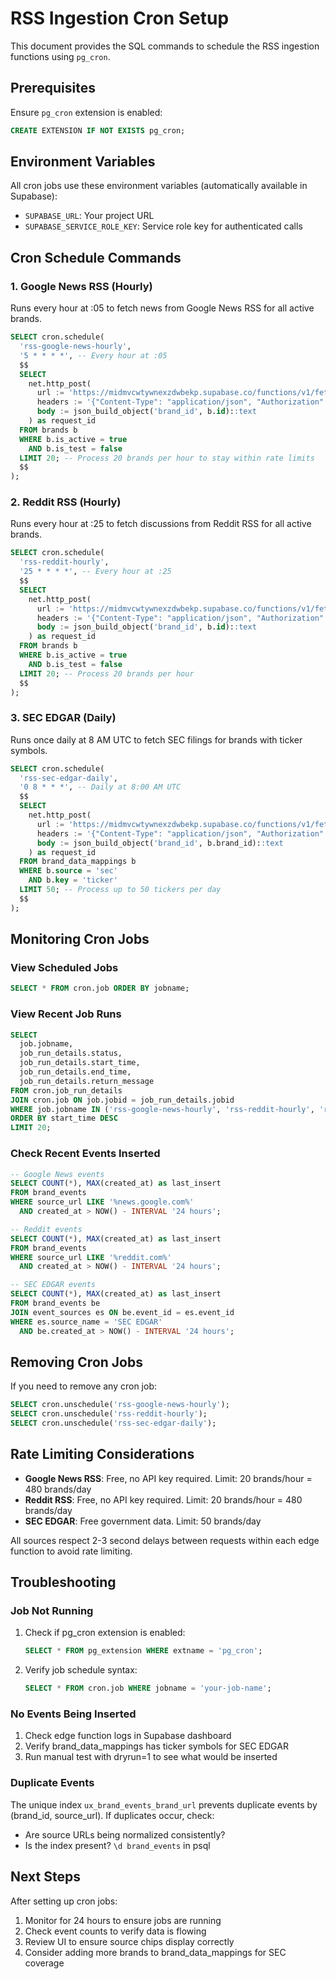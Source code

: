 # RSS Ingestion Cron Setup

This document provides the SQL commands to schedule the RSS ingestion functions using `pg_cron`.

## Prerequisites

Ensure `pg_cron` extension is enabled:
```sql
CREATE EXTENSION IF NOT EXISTS pg_cron;
```

## Environment Variables

All cron jobs use these environment variables (automatically available in Supabase):
- `SUPABASE_URL`: Your project URL
- `SUPABASE_SERVICE_ROLE_KEY`: Service role key for authenticated calls

## Cron Schedule Commands

### 1. Google News RSS (Hourly)

Runs every hour at :05 to fetch news from Google News RSS for all active brands.

```sql
SELECT cron.schedule(
  'rss-google-news-hourly',
  '5 * * * *', -- Every hour at :05
  $$
  SELECT
    net.http_post(
      url := 'https://midmvcwtywnexzdwbekp.supabase.co/functions/v1/fetch-google-news-rss',
      headers := '{"Content-Type": "application/json", "Authorization": "Bearer ' || current_setting('app.settings.service_role_key') || '"}'::jsonb,
      body := json_build_object('brand_id', b.id)::text
    ) as request_id
  FROM brands b
  WHERE b.is_active = true
    AND b.is_test = false
  LIMIT 20; -- Process 20 brands per hour to stay within rate limits
  $$
);
```

### 2. Reddit RSS (Hourly)

Runs every hour at :25 to fetch discussions from Reddit RSS for all active brands.

```sql
SELECT cron.schedule(
  'rss-reddit-hourly',
  '25 * * * *', -- Every hour at :25
  $$
  SELECT
    net.http_post(
      url := 'https://midmvcwtywnexzdwbekp.supabase.co/functions/v1/fetch-reddit-rss',
      headers := '{"Content-Type": "application/json", "Authorization": "Bearer ' || current_setting('app.settings.service_role_key') || '"}'::jsonb,
      body := json_build_object('brand_id', b.id)::text
    ) as request_id
  FROM brands b
  WHERE b.is_active = true
    AND b.is_test = false
  LIMIT 20; -- Process 20 brands per hour
  $$
);
```

### 3. SEC EDGAR (Daily)

Runs once daily at 8 AM UTC to fetch SEC filings for brands with ticker symbols.

```sql
SELECT cron.schedule(
  'rss-sec-edgar-daily',
  '0 8 * * *', -- Daily at 8:00 AM UTC
  $$
  SELECT
    net.http_post(
      url := 'https://midmvcwtywnexzdwbekp.supabase.co/functions/v1/fetch-sec-edgar',
      headers := '{"Content-Type": "application/json", "Authorization": "Bearer ' || current_setting('app.settings.service_role_key') || '"}'::jsonb,
      body := json_build_object('brand_id', b.brand_id)::text
    ) as request_id
  FROM brand_data_mappings b
  WHERE b.source = 'sec'
    AND b.key = 'ticker'
  LIMIT 50; -- Process up to 50 tickers per day
  $$
);
```

## Monitoring Cron Jobs

### View Scheduled Jobs

```sql
SELECT * FROM cron.job ORDER BY jobname;
```

### View Recent Job Runs

```sql
SELECT 
  job.jobname,
  job_run_details.status,
  job_run_details.start_time,
  job_run_details.end_time,
  job_run_details.return_message
FROM cron.job_run_details
JOIN cron.job ON job.jobid = job_run_details.jobid
WHERE job.jobname IN ('rss-google-news-hourly', 'rss-reddit-hourly', 'rss-sec-edgar-daily')
ORDER BY start_time DESC
LIMIT 20;
```

### Check Recent Events Inserted

```sql
-- Google News events
SELECT COUNT(*), MAX(created_at) as last_insert
FROM brand_events
WHERE source_url LIKE '%news.google.com%'
  AND created_at > NOW() - INTERVAL '24 hours';

-- Reddit events
SELECT COUNT(*), MAX(created_at) as last_insert
FROM brand_events
WHERE source_url LIKE '%reddit.com%'
  AND created_at > NOW() - INTERVAL '24 hours';

-- SEC EDGAR events
SELECT COUNT(*), MAX(created_at) as last_insert
FROM brand_events be
JOIN event_sources es ON be.event_id = es.event_id
WHERE es.source_name = 'SEC EDGAR'
  AND be.created_at > NOW() - INTERVAL '24 hours';
```

## Removing Cron Jobs

If you need to remove any cron job:

```sql
SELECT cron.unschedule('rss-google-news-hourly');
SELECT cron.unschedule('rss-reddit-hourly');
SELECT cron.unschedule('rss-sec-edgar-daily');
```

## Rate Limiting Considerations

- **Google News RSS**: Free, no API key required. Limit: 20 brands/hour = 480 brands/day
- **Reddit RSS**: Free, no API key required. Limit: 20 brands/hour = 480 brands/day
- **SEC EDGAR**: Free government data. Limit: 50 brands/day

All sources respect 2-3 second delays between requests within each edge function to avoid rate limiting.

## Troubleshooting

### Job Not Running

1. Check if pg_cron extension is enabled:
   ```sql
   SELECT * FROM pg_extension WHERE extname = 'pg_cron';
   ```

2. Verify job schedule syntax:
   ```sql
   SELECT * FROM cron.job WHERE jobname = 'your-job-name';
   ```

### No Events Being Inserted

1. Check edge function logs in Supabase dashboard
2. Verify brand_data_mappings has ticker symbols for SEC EDGAR
3. Run manual test with dryrun=1 to see what would be inserted

### Duplicate Events

The unique index `ux_brand_events_brand_url` prevents duplicate events by (brand_id, source_url). If duplicates occur, check:
- Are source URLs being normalized consistently?
- Is the index present? `\d brand_events` in psql

## Next Steps

After setting up cron jobs:
1. Monitor for 24 hours to ensure jobs are running
2. Check event counts to verify data is flowing
3. Review UI to ensure source chips display correctly
4. Consider adding more brands to brand_data_mappings for SEC coverage
